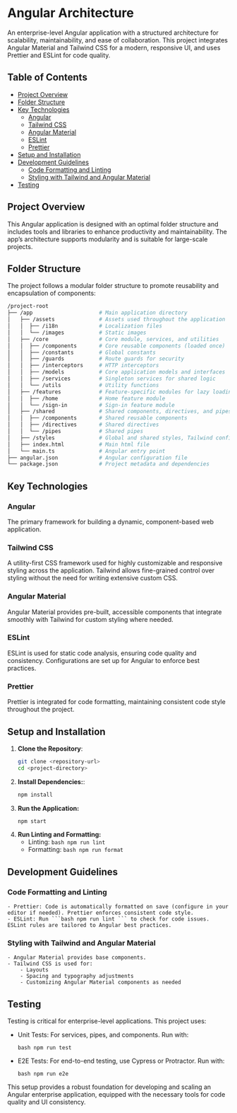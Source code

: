 # Angular Architecture


An enterprise-level Angular application with a structured architecture for scalability, maintainability, and ease of collaboration. This project integrates Angular Material and Tailwind CSS for a modern, responsive UI, and uses Prettier and ESLint for code quality.


## Table of Contents

- [Project Overview](#project-overview)
- [Folder Structure](#folder-structure)
- [Key Technologies](#key-technologies)
  - [Angular](#angular)
  - [Tailwind CSS](#tailwind-css)
  - [Angular Material](#angular-material)
  - [ESLint](#eslint)
  - [Prettier](#prettier)
- [Setup and Installation](#setup-and-installation)
- [Development Guidelines](#development-guidelines)
  - [Code Formatting and Linting](#code-formatting-and-linting)
  - [Styling with Tailwind and Angular Material](#styling-with-tailwind-and-angular-material)
- [Testing](#testing)


## Project Overview

This Angular application is designed with an optimal folder structure and includes tools and libraries to enhance productivity and maintainability. The app’s architecture supports modularity and is suitable for large-scale projects.


## Folder Structure

The project follows a modular folder structure to promote reusability and encapsulation of components:

```bash
/project-root
├── /app                     # Main application directory
│   ├── /assets              # Assets used throughout the application
│   │  ├── /i18n             # Localization files
│   │  └── /images           # Static images
│   ├── /core                # Core module, services, and utilities
│   │  ├── /components       # Core reusable components (loaded once)
│   │  ├── /constants        # Global constants
│   │  ├── /guards           # Route guards for security
│   │  ├── /interceptors     # HTTP interceptors
│   │  ├── /models           # Core application models and interfaces
│   │  ├── /services         # Singleton services for shared logic
│   │  └── /utils            # Utility functions
│   ├── /features            # Feature-specific modules for lazy loading
│   │  ├── /home             # Home feature module
│   │  └── /sign-in          # Sign-in feature module
│   ├── /shared              # Shared components, directives, and pipes
│   │  ├── /components       # Shared reusable components
│   │  ├── /directives       # Shared directives
│   │  └── /pipes            # Shared pipes
│   ├── /styles              # Global and shared styles, Tailwind configuration
│   ├── index.html           # Main html file
│   └── main.ts              # Angular entry point
├── angular.json             # Angular configuration file
└── package.json             # Project metadata and dependencies
```

## Key Technologies

### Angular
The primary framework for building a dynamic, component-based web application.

### Tailwind CSS
A utility-first CSS framework used for highly customizable and responsive styling across the application. Tailwind allows fine-grained control over styling without the need for writing extensive custom CSS.

### Angular Material
Angular Material provides pre-built, accessible components that integrate smoothly with Tailwind for custom styling where needed.

### ESLint
ESLint is used for static code analysis, ensuring code quality and consistency. Configurations are set up for Angular to enforce best practices.

### Prettier
Prettier is integrated for code formatting, maintaining consistent code style throughout the project.


## Setup and Installation

1. **Clone the Repository**:
   ```bash
   git clone <repository-url>
   cd <project-directory>
   ```
2. **Install Dependencies:**:
    ```bash
    npm install
    ```
3. **Run the Application:**
    ```bash
    npm start
    ```
4. **Run Linting and Formatting:**
    - Linting: ```bash npm run lint ```
    - Formatting: ```bash npm run format ```


## Development Guidelines

### Code Formatting and Linting

    - Prettier: Code is automatically formatted on save (configure in your editor if needed). Prettier enforces consistent code style.
    - ESLint: Run ```bash npm run lint ``` to check for code issues. ESLint rules are tailored to Angular best practices.

### Styling with Tailwind and Angular Material
    - Angular Material provides base components.
    - Tailwind CSS is used for:
        - Layouts
        - Spacing and typography adjustments
        - Customizing Angular Material components as needed


## Testing

Testing is critical for enterprise-level applications. This project uses:

- Unit Tests: For services, pipes, and components. Run with:

    ```bash npm run test ```

- E2E Tests: For end-to-end testing, use Cypress or Protractor. Run with:
    
    ```bash npm run e2e ```


This setup provides a robust foundation for developing and scaling an Angular enterprise application, equipped with the necessary tools for code quality and UI consistency.
